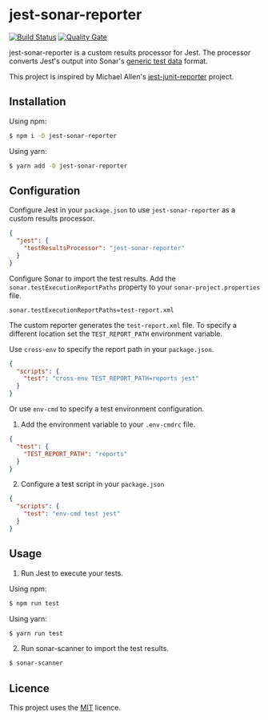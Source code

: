 # jest-sonar-reporter

[![Build Status](https://travis-ci.org/3dmind/jest-sonar-reporter.svg?branch=master)](https://travis-ci.org/3dmind/jest-sonar-reporter)
[![Quality Gate](https://sonarqube.com/api/badges/gate?key=jest-sonar-reporter)](https://sonarqube.com/dashboard/index/jest-sonar-reporter)

jest-sonar-reporter is a custom results processor for Jest.
The processor converts Jest's output into Sonar's
[generic test data](https://docs.sonarqube.org/display/SONAR/Generic+Test+Data) format.

This project is inspired by Michael Allen's [jest-junit-reporter](https://github.com/michaelleeallen/jest-junit-reporter)
project.

## Installation

Using npm:

```bash
$ npm i -D jest-sonar-reporter
```

Using yarn:

```bash
$ yarn add -D jest-sonar-reporter
```

## Configuration

Configure Jest in your `package.json` to use `jest-sonar-reporter` as a custom results processor.

```json
{
  "jest": {
    "testResultsProcessor": "jest-sonar-reporter"
  }
}
```

Configure Sonar to import the test results. Add the `sonar.testExecutionReportPaths` property to your
`sonar-project.properties` file. 

```properites
sonar.testExecutionReportPaths=test-report.xml
```

The custom reporter generates the `test-report.xml` file.
To specify a different location set the `TEST_REPORT_PATH` environment variable.

Use `cross-env` to specify the report path in your `package.json`.

```json
{
  "scripts": {
    "test": "cross-env TEST_REPORT_PATH=reports jest"
  }
}
```

Or use `env-cmd` to specify a test environment configuration.

1. Add the environment variable to your `.env-cmdrc` file.
```json
{
  "test": {
    "TEST_REPORT_PATH": "reports"
  }
}
```
2. Configure a test script in your `package.json` 

```json
{
  "scripts": {
    "test": "env-cmd test jest"
  }
}
```

## Usage

1. Run Jest to execute your tests.

Using npm:

```bash
$ npm run test
```

Using yarn:

```bash
$ yarn run test
```

2. Run sonar-scanner to import the test results.

```bash
$ sonar-scanner
```

## Licence

This project uses the [MIT](LICENSE) licence.
